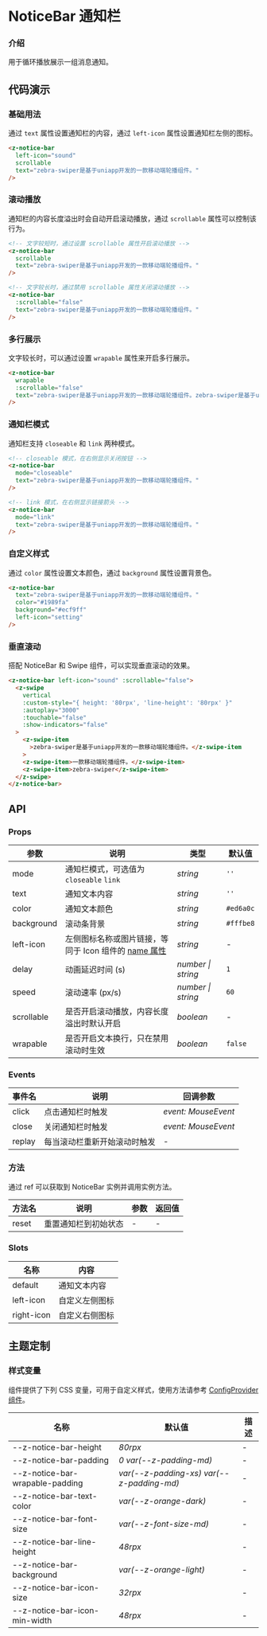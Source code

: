 # NoticeBar 通知栏

### 介绍

用于循环播放展示一组消息通知。

## 代码演示

### 基础用法

通过 `text` 属性设置通知栏的内容，通过 `left-icon` 属性设置通知栏左侧的图标。

```html
<z-notice-bar
  left-icon="sound"
  scrollable
  text="zebra-swiper是基于uniapp开发的一款移动端轮播组件。"
/>
```

### 滚动播放

通知栏的内容长度溢出时会自动开启滚动播放，通过 `scrollable` 属性可以控制该行为。

```html
<!-- 文字较短时，通过设置 scrollable 属性开启滚动播放 -->
<z-notice-bar
  scrollable
  text="zebra-swiper是基于uniapp开发的一款移动端轮播组件。"
/>

<!-- 文字较长时，通过禁用 scrollable 属性关闭滚动播放 -->
<z-notice-bar
  :scrollable="false"
  text="zebra-swiper是基于uniapp开发的一款移动端轮播组件。"
/>
```

### 多行展示

文字较长时，可以通过设置 `wrapable` 属性来开启多行展示。

```html
<z-notice-bar
  wrapable
  :scrollable="false"
  text="zebra-swiper是基于uniapp开发的一款移动端轮播组件。zebra-swiper是基于uniapp开发的一款移动端轮播组件。"
/>
```

### 通知栏模式

通知栏支持 `closeable` 和 `link` 两种模式。

```html
<!-- closeable 模式，在右侧显示关闭按钮 -->
<z-notice-bar
  mode="closeable"
  text="zebra-swiper是基于uniapp开发的一款移动端轮播组件。"
/>

<!-- link 模式，在右侧显示链接箭头 -->
<z-notice-bar
  mode="link"
  text="zebra-swiper是基于uniapp开发的一款移动端轮播组件。"
/>
```

### 自定义样式

通过 `color` 属性设置文本颜色，通过 `background` 属性设置背景色。

```html
<z-notice-bar
  text="zebra-swiper是基于uniapp开发的一款移动端轮播组件。"
  color="#1989fa"
  background="#ecf9ff"
  left-icon="setting"
/>
```

### 垂直滚动

搭配 NoticeBar 和 Swipe 组件，可以实现垂直滚动的效果。

```html
<z-notice-bar left-icon="sound" :scrollable="false">
  <z-swipe
    vertical
    :custom-style="{ height: '80rpx', 'line-height': '80rpx' }"
    :autoplay="3000"
    :touchable="false"
    :show-indicators="false"
  >
    <z-swipe-item
      >zebra-swiper是基于uniapp开发的一款移动端轮播组件。</z-swipe-item
    >
    <z-swipe-item>一款移动端轮播组件。</z-swipe-item>
    <z-swipe-item>zebra-swiper</z-swipe-item>
  </z-swipe>
</z-notice-bar>
```

## API

### Props

| 参数 | 说明 | 类型 | 默认值 |
| --- | --- | --- | --- |
| mode | 通知栏模式，可选值为 `closeable` `link` | _string_ | `''` |
| text | 通知文本内容 | _string_ | `''` |
| color | 通知文本颜色 | _string_ | `#ed6a0c` |
| background | 滚动条背景 | _string_ | `#fffbe8` |
| left-icon | 左侧图标名称或图片链接，等同于 Icon 组件的 [name 属性](/icon#props) | _string_ | - |
| delay | 动画延迟时间 (s) | _number \| string_ | `1` |
| speed | 滚动速率 (px/s) | _number \| string_ | `60` |
| scrollable | 是否开启滚动播放，内容长度溢出时默认开启 | _boolean_ | - |
| wrapable | 是否开启文本换行，只在禁用滚动时生效 | _boolean_ | `false` |

### Events

| 事件名 | 说明                         | 回调参数            |
| ------ | ---------------------------- | ------------------- |
| click  | 点击通知栏时触发             | _event: MouseEvent_ |
| close  | 关闭通知栏时触发             | _event: MouseEvent_ |
| replay | 每当滚动栏重新开始滚动时触发 | -                   |

### 方法

通过 ref 可以获取到 NoticeBar 实例并调用实例方法。

| 方法名 | 说明                 | 参数 | 返回值 |
| ------ | -------------------- | ---- | ------ |
| reset  | 重置通知栏到初始状态 | -    | -      |

### Slots

| 名称       | 内容           |
| ---------- | -------------- |
| default    | 通知文本内容   |
| left-icon  | 自定义左侧图标 |
| right-icon | 自定义右侧图标 |

## 主题定制

### 样式变量

组件提供了下列 CSS 变量，可用于自定义样式，使用方法请参考 [ConfigProvider 组件](/config-provider)。

| 名称 | 默认值 | 描述 |
| --- | --- | --- |
| --z-notice-bar-height | _80rpx_ | - |
| --z-notice-bar-padding | _0 var(--z-padding-md)_ | - |
| --z-notice-bar-wrapable-padding | _var(--z-padding-xs) var(--z-padding-md)_ | - |
| --z-notice-bar-text-color | _var(--z-orange-dark)_ | - |
| --z-notice-bar-font-size | _var(--z-font-size-md)_ | - |
| --z-notice-bar-line-height | _48rpx_ | - |
| --z-notice-bar-background | _var(--z-orange-light)_ | - |
| --z-notice-bar-icon-size | _32rpx_ | - |
| --z-notice-bar-icon-min-width | _48rpx_ | - |
